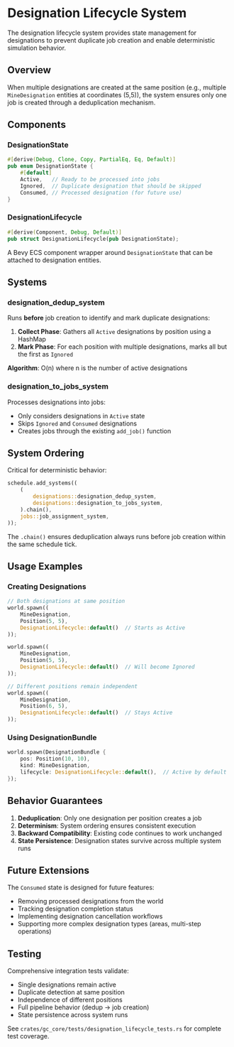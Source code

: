 # Designation Lifecycle System

The designation lifecycle system provides state management for designations to prevent duplicate job creation and enable deterministic simulation behavior.

## Overview

When multiple designations are created at the same position (e.g., multiple `MineDesignation` entities at coordinates (5,5)), the system ensures only one job is created through a deduplication mechanism.

## Components

### DesignationState

```rust
#[derive(Debug, Clone, Copy, PartialEq, Eq, Default)]
pub enum DesignationState {
    #[default]
    Active,   // Ready to be processed into jobs
    Ignored,  // Duplicate designation that should be skipped
    Consumed, // Processed designation (for future use)
}
```

### DesignationLifecycle

```rust
#[derive(Component, Debug, Default)]
pub struct DesignationLifecycle(pub DesignationState);
```

A Bevy ECS component wrapper around `DesignationState` that can be attached to designation entities.

## Systems

### designation_dedup_system

Runs **before** job creation to identify and mark duplicate designations:

1. **Collect Phase**: Gathers all `Active` designations by position using a HashMap
2. **Mark Phase**: For each position with multiple designations, marks all but the first as `Ignored`

**Algorithm**: O(n) where n is the number of active designations

### designation_to_jobs_system

Processes designations into jobs:

- Only considers designations in `Active` state
- Skips `Ignored` and `Consumed` designations
- Creates jobs through the existing `add_job()` function

## System Ordering

Critical for deterministic behavior:

```rust
schedule.add_systems((
    (
        designations::designation_dedup_system,
        designations::designation_to_jobs_system,
    ).chain(),
    jobs::job_assignment_system,
));
```

The `.chain()` ensures deduplication always runs before job creation within the same schedule tick.

## Usage Examples

### Creating Designations

```rust
// Both designations at same position
world.spawn((
    MineDesignation, 
    Position(5, 5), 
    DesignationLifecycle::default()  // Starts as Active
));

world.spawn((
    MineDesignation, 
    Position(5, 5), 
    DesignationLifecycle::default()  // Will become Ignored
));

// Different positions remain independent
world.spawn((
    MineDesignation, 
    Position(6, 5), 
    DesignationLifecycle::default()  // Stays Active
));
```

### Using DesignationBundle

```rust
world.spawn(DesignationBundle {
    pos: Position(10, 10),
    kind: MineDesignation,
    lifecycle: DesignationLifecycle::default(),  // Active by default
});
```

## Behavior Guarantees

1. **Deduplication**: Only one designation per position creates a job
2. **Determinism**: System ordering ensures consistent execution
3. **Backward Compatibility**: Existing code continues to work unchanged
4. **State Persistence**: Designation states survive across multiple system runs

## Future Extensions

The `Consumed` state is designed for future features:

- Removing processed designations from the world
- Tracking designation completion status
- Implementing designation cancellation workflows
- Supporting more complex designation types (areas, multi-step operations)

## Testing

Comprehensive integration tests validate:

- Single designations remain active
- Duplicate detection at same position
- Independence of different positions  
- Full pipeline behavior (dedup → job creation)
- State persistence across system runs

See `crates/gc_core/tests/designation_lifecycle_tests.rs` for complete test coverage.
